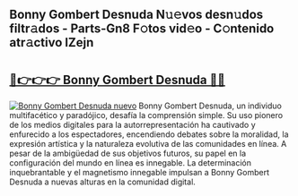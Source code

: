 ## Bonny Gombert Desnuda N𝚞𝚎vos desn𝚞dos filtr𝚊dos - Parts-Gn8 F𝚘tos vid𝚎o - C𝚘ntenido atr𝚊ctivo lZejn

# <h2><a href="http://mb7asqy.tromn.icu/?c=Bonny+Gombert+Desnuda">🔗👉👉👉 Bonny Gombert Desnuda 🔗🔗</a></h2>

[![Bonny Gombert Desnuda nuevo](https://i.imgur.com/pEAQMta.gif)](http://mb7asqy.tromn.icu/?c=Bonny+Gombert+Desnuda)
Bonny Gombert Desnuda, un individuo multifacético y paradójico, desafía la comprensión simple. Su uso pionero de los medios digitales para la autorrepresentación ha cautivado y enfurecido a los espectadores, encendiendo debates sobre la moralidad, la expresión artística y la naturaleza evolutiva de las comunidades en línea. A pesar de la ambigüedad de sus objetivos futuros, su papel en la configuración del mundo en línea es innegable. La determinación inquebrantable y el magnetismo innegable impulsan a Bonny Gombert Desnuda a nuevas alturas en la comunidad digital.
